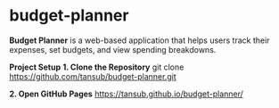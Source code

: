 # budget-planner
**Budget Planner** is a web-based application that helps users track their expenses, set budgets, and view spending breakdowns.  

**Project Setup**
**1. Clone the Repository**
git clone https://github.com/tansub/budget-planner.git

**2. Open GitHub Pages**
https://tansub.github.io/budget-planner/

